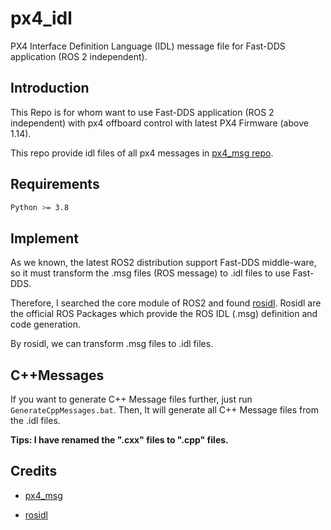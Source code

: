 # px4_idl
PX4 Interface Definition Language (IDL) message file for Fast-DDS application (ROS 2 independent).

## Introduction

This Repo is for whom want to use Fast-DDS application (ROS 2 independent) with px4 offboard control with latest PX4 Firmware (above 1.14). 

This repo provide idl files of all px4 messages in [px4_msg repo](https://github.com/PX4/px4_msgs).

## Requirements
```bash
Python >= 3.8
```

## Implement

As we known, the latest ROS2 distribution support Fast-DDS middle-ware, so it must transform the .msg files (ROS message) to .idl files to use Fast-DDS.

Therefore, I searched the core module of ROS2 and found [rosidl](https://github.com/ros2/rosidl). Rosidl are the official ROS Packages which provide the ROS IDL (.msg) definition and code generation.

By rosidl, we can transform .msg files to .idl files.

## C++Messages

If you want to generate C++ Message files further, just run `GenerateCppMessages.bat`. Then, It will generate all C++ Message files from the .idl files.

**Tips: I have renamed the ".cxx" files to ".cpp" files.**

## Credits

- [px4_msg](https://github.com/PX4/px4_msgs)

- [rosidl](https://github.com/ros2/rosidl)
